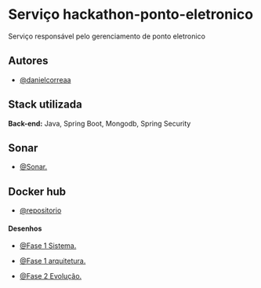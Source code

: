# Serviço hackathon-ponto-eletronico

Serviço responsável pelo gerenciamento de ponto eletronico


## Autores

- [@danielcorreaa](https://github.com/danielcorreaa)


## Stack utilizada


**Back-end:** Java, Spring Boot, Mongodb, Spring Security


## Sonar

- [@Sonar.](https://sonarcloud.io/project/branches_list?id=danielcorreaa_hackathon-ponto-eletronico)

## Docker hub 

- [@repositorio](https://hub.docker.com/repository/docker/daniel36/hackathon-ponto-eletronico/general)



#### Desenhos

- [@Fase 1 Sistema.](https://danielcorreaa.github.io/hackathon-ponto-eletronico/images/desenho-fase-1.png)

- [@Fase 1 arquitetura.](https://danielcorreaa.github.io/hackathon-ponto-eletronico/images/desenho-arquitetura-fase-1.png)

- [@Fase 2 Evolução.](https://danielcorreaa.github.io/hackathon-ponto-eletronico/images/desenho-fase-2-update.png)

